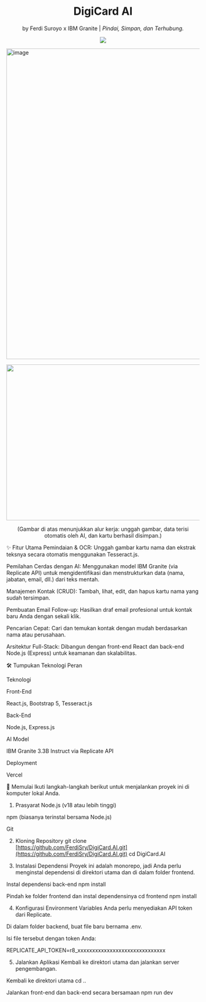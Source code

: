 <div align="center">
 <!-- <img src="https://www.google.com/search?q=https://placehold.co/150x150/7c3aed/ffffff%3Ftext%3DDAI" alt="Logo DigiCard AI" style="border-radius: 50%; width: 120px;"/> -->
 <h1 align="center">DigiCard AI</h1>
 <p>
  by Ferdi Suroyo x IBM Granite  |  
  <i>
    Pindai, Simpan, dan Terhubung.
  </i>
 </p>
 
 <p align="center">
   <a href="https://skillicons.dev">
     <img src="https://skillicons.dev/icons?i=nodejs,express,vercel,react,bootstrap" />
   </a>
 </p>
</div>


 <img width="1785" height="809" alt="image" src="https://github.com/user-attachments/assets/13fd6803-9a11-400d-bb5b-58b1eb022425" /><div align="center">
 <img width="1781" height="406" alt="image" src="https://github.com/user-attachments/assets/519d9fac-47a2-4825-ad02-29e5391bceac" /><div align="center">
 
 (Gambar di atas menunjukkan alur kerja: unggah gambar, data terisi otomatis oleh AI, dan kartu berhasil disimpan.)
 

 <div align="left"> 
 ✨ Fitur Utama
 Pemindaian & OCR: Unggah gambar kartu nama dan ekstrak teksnya secara otomatis menggunakan Tesseract.js.
 
 Pemilahan Cerdas dengan AI: Menggunakan model IBM Granite (via Replicate API) untuk mengidentifikasi dan menstrukturkan data (nama, jabatan, email, dll.) dari teks mentah.
 
 Manajemen Kontak (CRUD): Tambah, lihat, edit, dan hapus kartu nama yang sudah tersimpan.
 
 Pembuatan Email Follow-up: Hasilkan draf email profesional untuk kontak baru Anda dengan sekali klik.
 
 Pencarian Cepat: Cari dan temukan kontak dengan mudah berdasarkan nama atau perusahaan.
 
 Arsitektur Full-Stack: Dibangun dengan front-end React dan back-end Node.js (Express) untuk keamanan dan skalabilitas.
 
 🛠️ Tumpukan Teknologi
 Peran
 
 Teknologi
 
 Front-End
 
 React.js, Bootstrap 5, Tesseract.js
 
 Back-End
 
 Node.js, Express.js
 
 AI Model
 
 IBM Granite 3.3B Instruct via Replicate API
 
 Deployment
 
 Vercel
 
 🚀 Memulai
 Ikuti langkah-langkah berikut untuk menjalankan proyek ini di komputer lokal Anda.
 
 1. Prasyarat
 Node.js (v18 atau lebih tinggi)
 
 npm (biasanya terinstal bersama Node.js)
 
 Git
 
 2. Kloning Repository
 git clone [https://github.com/FerdiSry/DigiCard.AI.git](https://github.com/FerdiSry/DigiCard.AI.git)
 cd DigiCard.AI
 
 3. Instalasi Dependensi
 Proyek ini adalah monorepo, jadi Anda perlu menginstal dependensi di direktori utama dan di dalam folder frontend.
 
 Instal dependensi back-end
 npm install
 
 Pindah ke folder frontend dan instal dependensinya
 cd frontend
 npm install
 
 4. Konfigurasi Environment Variables
 Anda perlu menyediakan API token dari Replicate.
 
 Di dalam folder backend, buat file baru bernama .env.
 
 Isi file tersebut dengan token Anda:
 
 REPLICATE_API_TOKEN=r8_xxxxxxxxxxxxxxxxxxxxxxxxxxxxxx
 
 5. Jalankan Aplikasi
 Kembali ke direktori utama dan jalankan server pengembangan.
 
 Kembali ke direktori utama
 cd ..
 
 Jalankan front-end dan back-end secara bersamaan
 npm run dev
 </div>
